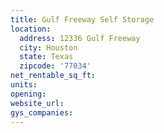 ```yaml
---
title: Gulf Freeway Self Storage
location:
  address: 12336 Gulf Freeway
  city: Houston
  state: Texas
  zipcode: '77034'
net_rentable_sq_ft:
units:
opening:
website_url:
gys_companies:
---
```

